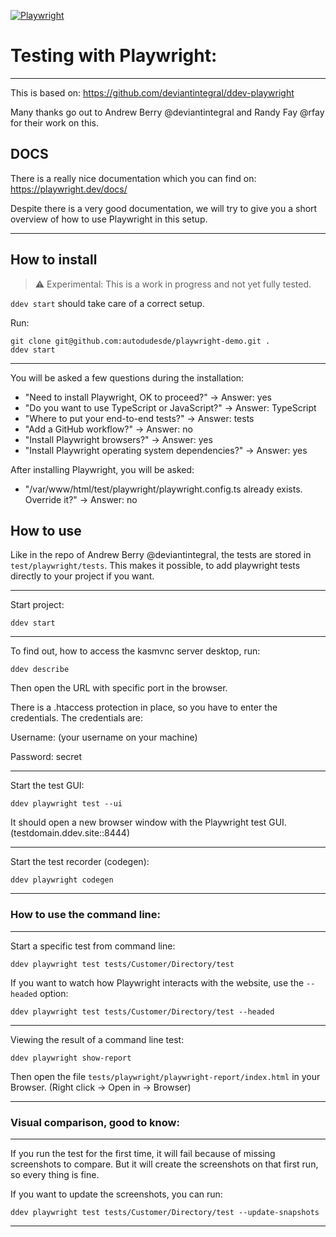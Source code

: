 [![Playwright](https://playwright.dev/img/playwright-logo.svg)](https://playwright.dev/ "Playwright")


Testing with Playwright:
==================================================
---

This is based on:
https://github.com/deviantintegral/ddev-playwright

Many thanks go out to Andrew Berry @deviantintegral and Randy Fay @rfay for their work on this.

## DOCS

There is a really nice documentation which you can find on:
https://playwright.dev/docs/

Despite there is a very good documentation, we will try to give you a short overview of how
to use Playwright in this setup.

---

## How to install

> :warning: Experimental: This is a work in progress and not yet fully tested.

```ddev start``` should take care of a correct setup.

Run:

    git clone git@github.com:autodudesde/playwright-demo.git .
    ddev start

---

You will be asked a few questions during the installation:

* "Need to install Playwright, OK to proceed?" -> Answer: yes
* "Do you want to use TypeScript or JavaScript?" -> Answer: TypeScript
* "Where to put your end-to-end tests?" -> Answer: tests
* "Add a GitHub workflow?" -> Answer: no
* "Install Playwright browsers?" -> Answer: yes
* "Install Playwright operating system dependencies?" -> Answer: yes

After installing Playwright, you will be asked:

* "/var/www/html/test/playwright/playwright.config.ts already exists. Override it?" -> Answer: no


## How to use

Like in the repo of Andrew Berry @deviantintegral, the tests are stored in ```test/playwright/tests```.
This makes it possible, to add playwright tests directly to your project if you want.

---
Start  project:

    ddev start

---

To find out, how to access the kasmvnc server desktop, run:

    ddev describe

Then open the URL with specific port in the browser.

There is a .htaccess protection in place, so you have to enter the credentials.
The credentials are:

Username: (your username on your machine)

Password: secret

---

Start the test GUI:

    ddev playwright test --ui

It should open a new browser window with the Playwright test GUI. (testdomain.ddev.site::8444)

---

Start the test recorder (codegen):

    ddev playwright codegen

---

### How to use the command line:

---

Start a specific test from command line:

    ddev playwright test tests/Customer/Directory/test

If you want to watch how Playwright interacts with the website, use the ```--headed``` option:

    ddev playwright test tests/Customer/Directory/test --headed

---

Viewing the result of a command line test:

    ddev playwright show-report

Then open the file ```tests/playwright/playwright-report/index.html``` in your Browser. (Right click -> Open in -> Browser)

---

### Visual comparison, good to know:

---

If you run the test for the first time, it will fail because of missing
screenshots to compare. But it will create the screenshots on that first
run, so every thing is fine.

If you want to update the screenshots, you can run:

    ddev playwright test tests/Customer/Directory/test --update-snapshots

---
